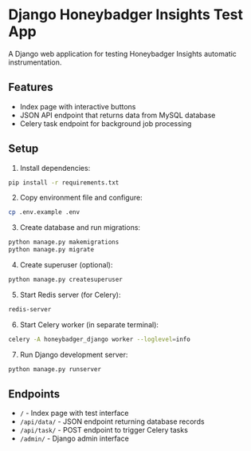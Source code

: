 # Django Honeybadger Insights Test App

A Django web application for testing Honeybadger Insights automatic instrumentation.

## Features

- Index page with interactive buttons
- JSON API endpoint that returns data from MySQL database
- Celery task endpoint for background job processing

## Setup

1. Install dependencies:
```bash
pip install -r requirements.txt
```

2. Copy environment file and configure:
```bash
cp .env.example .env
```

3. Create database and run migrations:
```bash
python manage.py makemigrations
python manage.py migrate
```

4. Create superuser (optional):
```bash
python manage.py createsuperuser
```

5. Start Redis server (for Celery):
```bash
redis-server
```

6. Start Celery worker (in separate terminal):
```bash
celery -A honeybadger_django worker --loglevel=info
```

7. Run Django development server:
```bash
python manage.py runserver
```

## Endpoints

- `/` - Index page with test interface
- `/api/data/` - JSON endpoint returning database records
- `/api/task/` - POST endpoint to trigger Celery tasks
- `/admin/` - Django admin interface